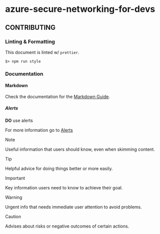 # azure-secure-networking-for-devs

## CONTRIBUTING

### Linting & Formatting

This document is linted w/ `prettier`.

`$> npm run style`

### Documentation

#### Markdown

Check the documentation for the [Markdown Guide](https://docs.github.com/en/get-started/writing-on-github/getting-started-with-writing-and-formatting-on-github/basic-writing-and-formatting-syntax).

##### Alerts

**DO** use alerts

For more information go to [Alerts](https://docs.github.com/en/get-started/writing-on-github/getting-started-with-writing-and-formatting-on-github/basic-writing-and-formatting-syntax#alerts)

> [!NOTE]
> Useful information that users should know, even when skimming content.

> [!TIP]
> Helpful advice for doing things better or more easily.

> [!IMPORTANT]
> Key information users need to know to achieve their goal.

> [!WARNING]
> Urgent info that needs immediate user attention to avoid problems.

> [!CAUTION]
> Advises about risks or negative outcomes of certain actions.
